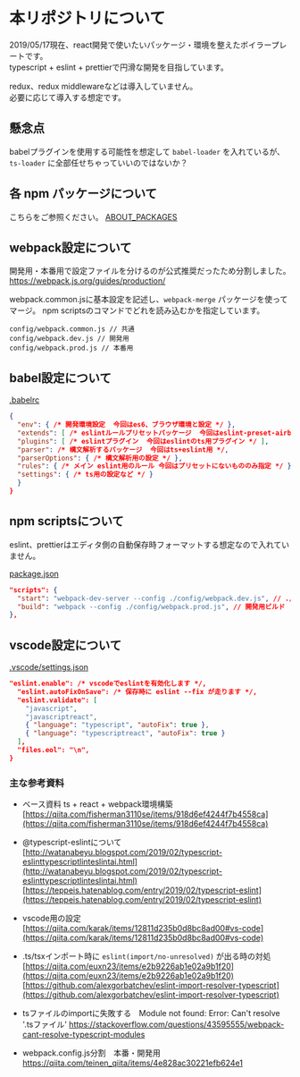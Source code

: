 # 本リポジトリについて
  
2019/05/17現在、react開発で使いたいパッケージ・環境を整えたボイラープレートです。  
typescript + eslint + prettierで円滑な開発を目指しています。  
  
redux、redux middlewareなどは導入していません。  
必要に応じて導入する想定です。  
  
## 懸念点
  
babelプラグインを使用する可能性を想定して `babel-loader` を入れているが、  
`ts-loader` に全部任せちゃっていいのではないか？
  
## 各 npm パッケージについて
  
こちらをご参照ください。
[ABOUT_PACKAGES](/ABOUT_PACKAGES.md)  

## webpack設定について
  
開発用・本番用で設定ファイルを分けるのが公式推奨だったため分割しました。  
https://webpack.js.org/guides/production/  

webpack.common.jsに基本設定を記述し、`webpack-merge` パッケージを使ってマージ。
npm scriptsのコマンドでどれを読み込むかを指定しています。

```
config/webpack.common.js // 共通
config/webpack.dev.js // 開発用
config/webpack.prod.js // 本番用
```

## babel設定について
  
[.babelrc](/.babelrc)  

``` json
{
  "env": { /* 開発環境設定  今回はes6、ブラウザ環境と設定 */ },
  "extends": [ /* eslintルールプリセットパッケージ  今回はeslint-preset-airbnb */ ],
  "plugins": [ /* eslintプラグイン  今回はeslintのts用プラグイン */ ],
  "parser": /* 構文解析するパッケージ  今回はts+eslint用 */,
  "parserOptions": { /* 構文解析用の設定 */ },
  "rules": { /* メイン eslint用のルール 今回はプリセットにないもののみ指定 */ },
  "settings": { /* ts用の設定など */ }
  }
}
```

## npm scriptsについて
  
eslint、prettierはエディタ側の自動保存時フォーマットする想定なので入れていません。  
  
[package.json](/package.json)  
  
``` json
"scripts": {
  "start": "webpack-dev-server --config ./config/webpack.dev.js", // ./config/webpack.dev.js でローカルサーバ起動
  "build": "webpack --config ./config/webpack.prod.js", // 開発用ビルド
},
```
  
  
## vscode設定について
  
[.vscode/settings.json](.vscode/settings.json)
  
``` json
"eslint.enable": /* vscodeでeslintを有効化します */,
  "eslint.autoFixOnSave": /* 保存時に eslint --fix が走ります */,
  "eslint.validate": [
    "javascript",
    "javascriptreact",
    { "language": "typescript", "autoFix": true },
    { "language": "typescriptreact", "autoFix": true }
  ],
  "files.eol": "\n",
}
```
  
  
### 主な参考資料

* ベース資料 ts + react + webpack環境構築
[https://qiita.com/fisherman3110se/items/918d6ef4244f7b4558ca](https://qiita.com/fisherman3110se/items/918d6ef4244f7b4558ca)  
  
* @typescript-eslintについて
[http://watanabeyu.blogspot.com/2019/02/typescript-eslinttypescriptlinteslintai.html](http://watanabeyu.blogspot.com/2019/02/typescript-eslinttypescriptlinteslintai.html)  
[https://teppeis.hatenablog.com/entry/2019/02/typescript-eslint](https://teppeis.hatenablog.com/entry/2019/02/typescript-eslint)  
  
* vscode用の設定  
[https://qiita.com/karak/items/12811d235b0d8bc8ad00#vs-code](https://qiita.com/karak/items/12811d235b0d8bc8ad00#vs-code)  
  
* .ts/tsxインポート時に `eslint(import/no-unresolved)` が出る時の対処
[https://qiita.com/euxn23/items/e2b9226ab1e02a9b1f20](https://qiita.com/euxn23/items/e2b9226ab1e02a9b1f20)  
[https://github.com/alexgorbatchev/eslint-import-resolver-typescript](https://github.com/alexgorbatchev/eslint-import-resolver-typescript)  
  
* tsファイルのimportに失敗する　Module not found: Error: Can't resolve '.tsファイル'
https://stackoverflow.com/questions/43595555/webpack-cant-resolve-typescript-modules  
  
* webpack.config.js分割　本番・開発用
https://qiita.com/teinen_qiita/items/4e828ac30221efb624e1  